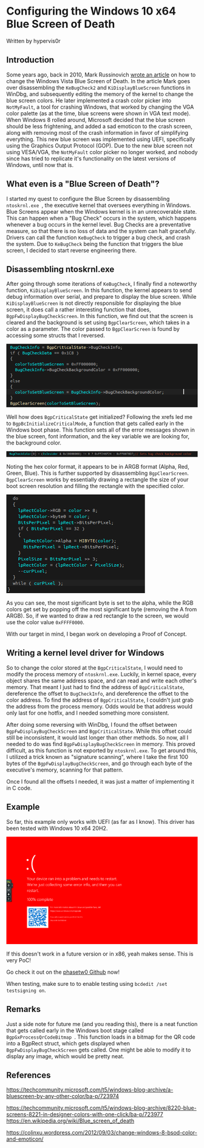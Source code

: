 # Configuring the Windows 10 x64 Blue Screen of Death

Written by hypervis0r

## Introduction

Some years ago, back in 2010, Mark Russinovich [wrote an article](https://techcommunity.microsoft.com/t5/windows-blog-archive/a-bluescreen-by-any-other-color/ba-p/723974) on how to change the Windows Vista Blue Screen of Death. In the article Mark goes over disassembling the `KeBugCheck2` and `KiDisplayBlueScreen` functions in WinDbg, and subsequently editing the memory of the kernel to change the blue screen colors. He later implemented a crash color picker into `NotMyFault`, a tool for crashing Windows, that worked by changing the VGA color palette (as at the time, blue screens were shown in VGA text mode). When Windows 8 rolled around, Microsoft decided that the blue screen should be less frightening, and added a sad emoticon to the crash screen, along with removing most of the crash information in favor of simplifying everything. This new blue screen was implemented using UEFI, specifically using the Graphics Output Protocol (GOP). Due to the new blue screen not using VESA/VGA, the `NotMyFault` color picker no longer worked, and nobody since has tried to replicate it's functionality on the latest versions of Windows, until now that is.

## What even is a "Blue Screen of Death"?

I started my quest to configure the Blue Screen by disassembling `ntoskrnl.exe `, the executive kernel that oversees everything in Windows. Blue Screens appear when the Windows kernel is in an unrecoverable state. This can happen when a "Bug Check" occurs in the system, which happens whenever a bug occurs in the kernel level. Bug Checks are a preventative measure, so that there is no loss of data and the system can halt gracefully. Drivers can call the function `KeBugCheck` to trigger a bug check, and crash the system. Due to `KeBugCheck` being the function that triggers the blue screen, I decided to start reverse engineering there. 

## Disassembling ntoskrnl.exe

After going through some iterations of `KeBugCheck`, I finally find a noteworthy function, `KiDisplayBlueScreen`. In this function, the kernel appears to send debug information over serial, and prepare to display the blue screen. While `KiDisplayBlueScreen` is not directly responsible for displaying the blue screen, it does call a rather interesting function that does, `BgpFwDisplayBugCheckScreen`. In this function, we find out that the screen is cleared and the background is set using `BgpClearScreen`, which takes in a color as a parameter. The color passed to `BgpClearScreen` is found by accessing some structs that I reversed.

![clear_screen](assets\ClearScreen.png)

Well how does `BgpCriticalState` get initialized? Following the xrefs led me to `BgpBcInitializeCriticalMode`, a function that gets called early in the Windows boot phase. This function sets all of the error messages shown in the blue screen, font information, and the key variable we are looking for, the background color.

![color_var](assets\color_var.png)

Noting the hex color format, it appears to be in ARGB format (Alpha, Red, Green, Blue). This is further supported by disassembling `BgpClearScreen`. `BgpClearScreen` works by essentially drawing a rectangle the size of your boot screen resolution and filling the rectangle with the specified color.

 ![fill_rect](assets\fill_rect.png)

As you can see, the most significant byte is set to the alpha, while the RGB colors get set by popping off the most significant byte (removing the A from ARGB). So, if we wanted to draw a red rectangle to the screen, we would use the color value `0xFFFF0000`. 

With our target in mind, I began work on developing a Proof of Concept.

## Writing a kernel level driver for Windows

So to change the color stored at the `BgpCriticalState`, I would need to modify the process memory of `ntoskrnl.exe`.  Luckily, in kernel space, every object shares the same address space, and can read and write each other's memory. That meant I just had to find the address of `BgpCriticalState`, dereference the offset to `BugCheckInfo`, and dereference the offset to the color address. To find the address of `BgpCriticalState`, I couldn't just grab the address from the process memory. Odds would be that address would only last for one hotfix, and I needed something more consistent. 

After doing some reversing with WinDbg, I found the offset between `BgpFwDisplayBugCheckScreen` and `BgpCriticalState`. While this offset could still be inconsistent, it would last longer than other methods. So now, all I needed to do was find `BgpFwDisplayBugCheckScreen` in memory. This proved difficult, as this function is not exported by `ntoskrnl.exe`. To get around this, I utilized a trick known as "signature scanning", where I take the first 100 bytes of the `BgpFwDisplayBugCheckScreen`, and go through each byte of the executive's memory, scanning for that pattern.

Once I found all the offsets I needed, it was just a matter of implementing it in C code.

## Example

So far, this example only works with UEFI (as far as I know). This driver has been tested with Windows 10 x64 20H2.

![RSOD](assets\RSOD.png)

If this doesn't work in a future version or in x86, yeah makes sense. This is very PoC!

Go check it out on the [phasetw0 Github](https://github.com/ph4s3tw0/BSODConfigure) now!

When testing, make sure to to enable testing using `bcdedit /set testsigning on`.

## Remarks

Just a side note for future me (and you reading this), there is a neat function that gets called early in the Windows boot stage called `BgpGxProcessQrCodeBitmap `. This function loads in a bitmap for the QR code into a BgpRect struct, which gets displayed when `BgpFwDisplayBugCheckScreen` gets called.  One might be able to modify it to display any image, which would be pretty neat.

## References

https://techcommunity.microsoft.com/t5/windows-blog-archive/a-bluescreen-by-any-other-color/ba-p/723974

https://techcommunity.microsoft.com/t5/windows-blog-archive/8220-blue-screens-8221-in-designer-colors-with-one-click/ba-p/723977
https://en.wikipedia.org/wiki/Blue_screen_of_death

https://colinxu.wordpress.com/2012/09/03/change-windows-8-bsod-color-and-emoticon/
